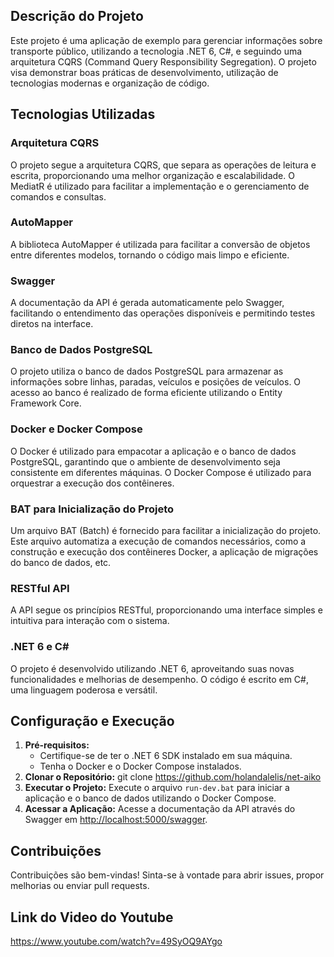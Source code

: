 ## Descrição do Projeto

Este projeto é uma aplicação de exemplo para gerenciar informações sobre transporte público, utilizando a tecnologia .NET 6, C#, e seguindo uma arquitetura CQRS (Command Query Responsibility Segregation). O projeto visa demonstrar boas práticas de desenvolvimento, utilização de tecnologias modernas e organização de código.

## Tecnologias Utilizadas

### Arquitetura CQRS

O projeto segue a arquitetura CQRS, que separa as operações de leitura e escrita, proporcionando uma melhor organização e escalabilidade. O MediatR é utilizado para facilitar a implementação e o gerenciamento de comandos e consultas.

### AutoMapper

A biblioteca AutoMapper é utilizada para facilitar a conversão de objetos entre diferentes modelos, tornando o código mais limpo e eficiente.

### Swagger

A documentação da API é gerada automaticamente pelo Swagger, facilitando o entendimento das operações disponíveis e permitindo testes diretos na interface.

### Banco de Dados PostgreSQL

O projeto utiliza o banco de dados PostgreSQL para armazenar as informações sobre linhas, paradas, veículos e posições de veículos. O acesso ao banco é realizado de forma eficiente utilizando o Entity Framework Core.

### Docker e Docker Compose

O Docker é utilizado para empacotar a aplicação e o banco de dados PostgreSQL, garantindo que o ambiente de desenvolvimento seja consistente em diferentes máquinas. O Docker Compose é utilizado para orquestrar a execução dos contêineres.

### BAT para Inicialização do Projeto

Um arquivo BAT (Batch) é fornecido para facilitar a inicialização do projeto. Este arquivo automatiza a execução de comandos necessários, como a construção e execução dos contêineres Docker, a aplicação de migrações do banco de dados, etc.

### RESTful API

A API segue os princípios RESTful, proporcionando uma interface simples e intuitiva para interação com o sistema.

### .NET 6 e C#

O projeto é desenvolvido utilizando .NET 6, aproveitando suas novas funcionalidades e melhorias de desempenho. O código é escrito em C#, uma linguagem poderosa e versátil.

## Configuração e Execução

1. **Pré-requisitos:**
   * Certifique-se de ter o .NET 6 SDK instalado em sua máquina.
   * Tenha o Docker e o Docker Compose instalados.
2. **Clonar o Repositório:** git clone https://github.com/holandalelis/net-aiko
3. **Executar o Projeto:**
   Execute o arquivo `run-dev.bat` para iniciar a aplicação e o banco de dados utilizando o Docker Compose.
4. **Acessar a Aplicação:**
   Acesse a documentação da API através do Swagger em [http://localhost:5000/swagger]().

## Contribuições

Contribuições são bem-vindas! Sinta-se à vontade para abrir issues, propor melhorias ou enviar pull requests.

## Link do Video do Youtube

https://www.youtube.com/watch?v=49SyOQ9AYgo
